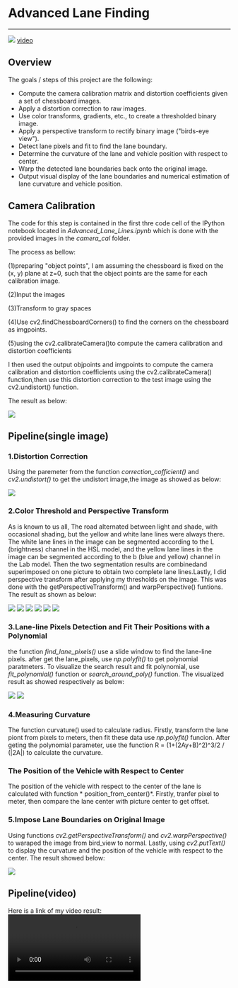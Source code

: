 # Advanced Lane Finding
---

![](https://github.com/Luzhongyue/Advanced-Lane-Lines/blob/master/output_images/video.png)
[video](https://github.com/Luzhongyue/Advanced-Lane-Lines/blob/master/project_video_output.mp4)

## Overview

The goals / steps of this project are the following:

* Compute the camera calibration matrix and distortion coefficients given a set of chessboard images.
* Apply a distortion correction to raw images.
* Use color transforms, gradients, etc., to create a thresholded binary image.
* Apply a perspective transform to rectify binary image ("birds-eye view").
* Detect lane pixels and fit to find the lane boundary.
* Determine the curvature of the lane and vehicle position with respect to center.
* Warp the detected lane boundaries back onto the original image.
* Output visual display of the lane boundaries and numerical estimation of lane curvature and vehicle position.

## Camera Calibration

The code for this step is contained in the first thre code cell of the IPython notebook located in *Advanced_Lane_Lines.ipynb*  which is 
done with the provided images in the *camera_cal* folder.

The process as bellow:

(1)preparing "object points",  I am assuming the chessboard is fixed on the (x, y) plane at z=0, such that the object points are the same 
for each calibration image. 

(2)Input the images

(3)Transform to gray spaces

(4)Use cv2.findChessboardCorners() to find the corners on the chessboard as imgpoints.

(5)using the cv2.calibrateCamera()to compute the camera calibration and distortion coefficients

I then used the output objpoints and imgpoints to compute the camera calibration and distortion coefficients using the cv2.calibrateCamera()
function,then use this distortion correction to the test image using the cv2.undistort() function.

The result as below:

![](https://github.com/Luzhongyue/Advanced-Lane-Lines/blob/master/output_images/chessboard.jpg)

## Pipeline(single image)

### 1.Distortion Correction

Using the paremeter from  the function *correction_cofficient()* and  *cv2.undistort()* to get the undistort image,the image as showed 
as below:

![](https://github.com/Luzhongyue/Advanced-Lane-Lines/blob/master/output_images/undistort.jpg)

### 2.Color Threshold and Perspective Transform

As is known to us all, The road alternated between light and shade, with occasional shading, but the yellow and white lane lines were 
always there. The white lane lines in the image can be segmented according to the L (brightness) channel in the HSL model, and the yellow
lane lines in the image can be segmented according to the b (blue and yellow) channel in the Lab model. Then the two segmentation results
are combinedand superimposed on one picture to obtain two complete lane lines.Lastly, I did perspective transform after applying my 
thresholds on the image. This was done with the getPerspectiveTransform() and warpPerspective() funtions.
The result as shown as below:

![](https://github.com/Luzhongyue/Advanced-Lane-Lines/blob/master/output_images/test1_output.png)
![](https://github.com/Luzhongyue/Advanced-Lane-Lines/blob/master/output_images/test2_output.png)
![](https://github.com/Luzhongyue/Advanced-Lane-Lines/blob/master/output_images/test3_output.png)
![](https://github.com/Luzhongyue/Advanced-Lane-Lines/blob/master/output_images/test4_output.png)
![](https://github.com/Luzhongyue/Advanced-Lane-Lines/blob/master/output_images/test5_output.png)
![](https://github.com/Luzhongyue/Advanced-Lane-Lines/blob/master/output_images/test6_output.png)


### 3.Lane-line Pixels Detection and Fit Their Positions with a Polynomial

the function *find_lane_pixels()* use a slide window to find the lane-line pixels. after get the lane_pixels, use *np.polyfit()* to get 
polynomial paratmeters. To visualize the search result and fit polynomial, use *fit_polynomial()* function or *search_around_poly()* 
function. 
The visualized result as showed respectively as below:

![](https://github.com/Luzhongyue/Advanced-Lane-Lines/blob/master/output_images/test6_rb.png)
![](https://github.com/Luzhongyue/Advanced-Lane-Lines/blob/master/output_images/test6_g.png)

### 4.Measuring Curvature

The function curvature() used to calculate radius. Firstly, transform the lane piont from pixels to meters, then fit these data use 
*np.polyfit()* funcion. After geting the polynomial parameter, use the function R = (1+(2Ay+B)^2)^3/2 / (|2A|) to calculate the 
curvature. 

### The Position of the Vehicle with Respect to Center

The position of the vehicle with respect to the center of the lane is calculated with function * position_from_center()*. Firstly, 
tranfer pixel to meter, then compare the lane center with picture center to get offset. 

### 5.Impose Lane Boundaries on Original Image

Using functions *cv2.getPerspectiveTransform()* and *cv2.warpPerspective()* to waraped the image from bird_view to normal. Lastly, using
*cv2.putText()* to display the curvature and the position of the vehicle with respect to the center.
The result showed below:

![](https://github.com/Luzhongyue/Advanced-Lane-Lines/blob/master/output_images/test6_v.png)

## Pipeline(video)

Here is a link of my video result:![project_video_output](https://github.com/Luzhongyue/Advanced-Lane-Lines/blob/master/project_video_output.mp4)



